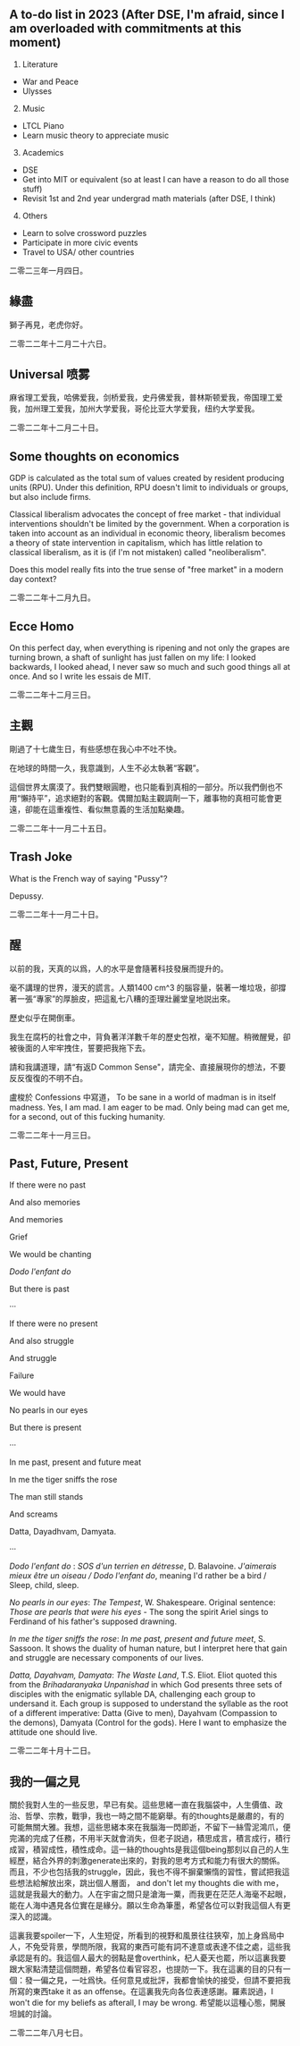 ## A to-do list in 2023 (After DSE, I'm afraid, since I am overloaded with commitments at this moment)

1. Literature 
  - War and Peace 
  - Ulysses 

2. Music
  - LTCL Piano
  - Learn music theory to appreciate music
 
3. Academics
  - DSE
  - Get into MIT or equivalent (so at least I can have a reason to do all those stuff)
  - Revisit 1st and 2nd year undergrad math materials (after DSE, I think)
  
4. Others
  - Learn to solve crossword puzzles
  - Participate in more civic events
  - Travel to USA/ other countries
  
二零二三年一月四日。
## 緣盡

獅子再見，老虎你好。

二零二二年十二月二十六日。

## Universal 喷雾

麻省理工爱我，哈佛爱我，剑桥爱我，史丹佛爱我，普林斯顿爱我，帝国理工爱我，加州理工爱我，加州大学爱我，哥伦比亚大学爱我，纽约大学爱我。

二零二二年十二月二十日。

## Some thoughts on economics 

GDP is calculated as the total sum of values created by resident producing units (RPU). Under this definition, RPU doesn't limit to individuals or groups, but also include firms.

Classical liberalism advocates the concept of free market - that individual interventions shouldn't be limited by the government. When a corporation is taken into account as an individual in economic theory, liberalism becomes a theory of state intervention in capitalism, which has little relation to classical liberalism, as it is (if I'm not mistaken) called "neoliberalism".

Does this model really fits into the true sense of "free market" in a modern day context? 

二零二二年十二月九日。

## Ecce Homo

On this perfect day, when everything is ripening and not only the
grapes are turning brown, a shaft of sunlight has just fallen on my
life: I looked backwards, I looked ahead, I never saw so much and
such good things all at once. And so I write les essais de MIT.

二零二二年十二月三日。

## 主觀

剛過了十七歲生日，有些感想在我心中不吐不快。

在地球的時間一久，我意識到，人生不必太執著“客觀”。

這個世界太廣漠了。我們雙眼圓瞪，也只能看到真相的一部分。所以我們倒也不用“懶持平”，追求絕對的客觀。偶爾加點主觀調劑一下，離事物的真相可能會更遠，卻能在這重複性、看似無意義的生活加點樂趣。

二零二二年十一月二十五日。

## Trash Joke

What is the French way of saying "Pussy"?

Depussy.

二零二二年十一月二十日。

## 醒

以前的我，天真的以爲，人的水平是會隨著科技發展而提升的。

毫不講理的世界，漫天的謊言。人類1400 cm^3 的腦容量，裝著一堆垃圾，卻撐著一張“專家”的厚臉皮，把這亂七八糟的歪理壯麗堂皇地説出來。

歷史似乎在開倒車。

我生在腐朽的社會之中，背負著洋洋數千年的歷史包袱，毫不知醒。稍微醒覺，卻被後面的人牢牢拽住，誓要把我拖下去。

請和我講道理，請“有返D Common Sense"，請完全、直接展現你的想法，不要反反復復的不明不白。

盧梭於 Confessions 中寫道， To be sane in a world of madman is in itself madness. Yes, I am mad. I am eager to be mad. Only being mad can get me, for a second, out of this fucking humanity. 

二零二二年十一月三日。

## Past, Future, Present

If there were no past

And also memories

And memories

Grief

We would be chanting

*Dodo l'enfant do*

But there is past

···

If there were no present

And also struggle

And struggle

Failure

We would have

No pearls in our eyes

But there is present

···

In me past, present and future meat

In me the tiger sniffs the rose

The man still stands

And screams

Datta, Dayadhvam, Damyata.

···

*Dodo l'enfant do* : *SOS d'un terrien en détresse*, D. Balavoine. *J'aimerais mieux être un oiseau / Dodo l'enfant do*, meaning I'd rather be a bird / Sleep, child, sleep.

*No pearls in our eyes*: *The Tempest*, W. Shakespeare. Original sentence: *Those are pearls that were his eyes* - The song the spirit Ariel sings to Ferdinand of his father's supposed drawning.

*In me the tiger sniffs the rose*: *In me past, present and future meet*, S. Sassoon. It shows the duality of human nature, but I interpret here that gain and struggle are necessary components of our lives. 

*Datta, Dayahvam, Damyata*: *The Waste Land*, T.S. Eliot. Eliot quoted this from the *Brihadaranyaka Unpanishad* in which God presents three sets of disciples with the enigmatic syllable DA, challenging each group to undersand it. Each group is supposed to understand the syllable as the root of a different imperative: Datta (Give to men), Dayahvam (Compassion to the demons), Damyata (Control for the gods). Here I want to emphasize the attitude one should live.

二零二二年十月十二日。



## 我的一偏之見

關於我對人生的一些反思，早已有矣。這些思緒一直在我腦袋中，人生價值、政治、哲學、宗教，戰爭，我也一時之間不能窮舉。有的thoughts是嚴肅的，有的可能無關大雅。我想，這些思緒本來在我腦海一閃即逝，不留下一絲雪泥鴻爪，便完滿的完成了任務，不用半天就會消失，但老子説過，積思成言，積言成行，積行成習，積習成性，積性成命。這一絲的thoughts是我這個being那刻以自己的人生經歷，結合外界的刺激generate出來的，對我的思考方式和能力有很大的關係。而且，不少也包括我的struggle，因此，我也不得不摒棄懶惰的習性，嘗試把我這些想法給解放出來，跳出個人層面， and don't let my thoughts die with me，這就是我最大的動力。人在宇宙之間只是滄海一粟，而我更在茫茫人海毫不起眼，能在人海中遇見各位實在是緣分。願以生命為筆墨，希望各位可以對我這個人有更深入的認識。

這裏我要spoiler一下，人生短促，所看到的視野和風景往往狹窄，加上身爲局中人，不免受背景，學問所限，我寫的東西可能有詞不達意或表達不佳之處，這些我承認是有的。我這個人最大的弱點是會overthink，杞人憂天也罷，所以這裏我要跟大家點清楚這個問題，希望各位看官容忍，也提防一下。我在這裏的目的只有一個：發一偏之見，一吐爲快。任何意見或批評，我都會愉快的接受，但請不要把我所寫的東西take it as an offense。在這裏我先向各位表達感謝。羅素説過，I won't die for my beliefs as afterall, I may be wrong. 希望能以這種心態，開展坦誠的討論。

二零二二年八月七日。
